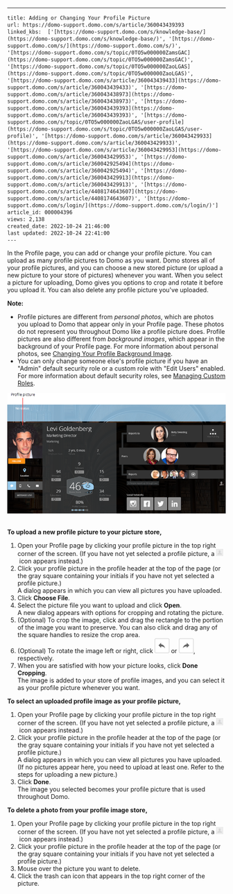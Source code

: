---
    title: Adding or Changing Your Profile Picture
    url: https://domo-support.domo.com/s/article/360043439393
    linked_kbs:  ['[https://domo-support.domo.com/s/knowledge-base/](https://domo-support.domo.com/s/knowledge-base/)', '[https://domo-support.domo.com/s/](https://domo-support.domo.com/s/)', '[https://domo-support.domo.com/s/topic/0TO5w000000ZamsGAC](https://domo-support.domo.com/s/topic/0TO5w000000ZamsGAC)', '[https://domo-support.domo.com/s/topic/0TO5w000000ZaoLGAS](https://domo-support.domo.com/s/topic/0TO5w000000ZaoLGAS)', '[https://domo-support.domo.com/s/article/360043439433](https://domo-support.domo.com/s/article/360043439433)', '[https://domo-support.domo.com/s/article/360043438973](https://domo-support.domo.com/s/article/360043438973)', '[https://domo-support.domo.com/s/article/360043439393](https://domo-support.domo.com/s/article/360043439393)', '[https://domo-support.domo.com/s/topic/0TO5w000000ZaoLGAS/user-profile](https://domo-support.domo.com/s/topic/0TO5w000000ZaoLGAS/user-profile)', '[https://domo-support.domo.com/s/article/360043429933](https://domo-support.domo.com/s/article/360043429933)', '[https://domo-support.domo.com/s/article/360043429953](https://domo-support.domo.com/s/article/360043429953)', '[https://domo-support.domo.com/s/article/360042925494](https://domo-support.domo.com/s/article/360042925494)', '[https://domo-support.domo.com/s/article/360043429913](https://domo-support.domo.com/s/article/360043429913)', '[https://domo-support.domo.com/s/article/4408174643607](https://domo-support.domo.com/s/article/4408174643607)', '[https://domo-support.domo.com/s/login/](https://domo-support.domo.com/s/login/)']
    article_id: 000004396
    views: 2,138
    created_date: 2022-10-24 21:46:00
    last updated: 2022-10-24 22:41:00
    ---



In the Profile page, you can add or change your profile picture. You can upload as many profile pictures to Domo as you want. Domo stores all of your profile pictures, and you can choose a new stored picture (or upload a new picture to your store of pictures) whenever you want. When you select a picture for uploading, Domo gives you options to crop and rotate it before you upload it. You can also delete any profile picture you've uploaded.




 


**Note:**


* Profile pictures are different from *personal photos*, which are photos you upload to Domo that appear only in your Profile page. These photos do not represent you throughout Domo like a profile picture does. Profile pictures are also different from *background images*, which appear in the background of your Profile page. For more information about personal photos, see [Changing Your Profile Background Image](/s/article/360043439433 "Managing Your Personal Photos").
* You can only change someone else's profile picture if you have an "Admin" default security role or a custom role with "Edit Users" enabled. For more information about default security roles, see [Managing Custom Roles](/s/article/360043438973 "Security Role Reference").


![profile_picture.png](profile_picture.png)  
  






**To upload a new profile picture to your picture store,**


1. Open your Profile page by clicking your profile picture in the top right corner of the screen. (If you have not yet selected a profile picture, a ![usermenu.png](usermenu.png) icon appears instead.)
2. Click your profile picture in the profile header at the top of the page (or the gray square containing your initials if you have not yet selected a profile picture.)  
 A dialog appears in which you can view all pictures you have uploaded.
3. Click **Choose File**.
4. Select the picture file you want to upload and click **Open**.  
 A new dialog appears with options for cropping and rotating the picture.
5. (Optional) To crop the image, click and drag the rectangle to the portion of the image you want to preserve. You can also click and drag any of the square handles to resize the crop area.
6. (Optional) To rotate the image left or right, click ![Screen_Shot_2020-04-21_at_3.24.32_PM.png](Screen_Shot_2020-04-21_at_3.24.32_PM.png) or ![Screen_Shot_2020-04-21_at_3.24.38_PM.png](Screen_Shot_2020-04-21_at_3.24.38_PM.png), respectively.
7. When you are satisfied with how your picture looks, click **Done Cropping**.  
 The image is added to your store of profile images, and you can select it as your profile picture whenever you want.


**To select an uploaded profile image as your profile picture,**


1. Open your Profile page by clicking your profile picture in the top right corner of the screen. (If you have not yet selected a profile picture, a ![usermenu.png](usermenu.png) icon appears instead.)
2. Click your profile picture in the profile header at the top of the page (or the gray square containing your initials if you have not yet selected a profile picture.)  
 A dialog appears in which you can view all pictures you have uploaded. (If no pictures appear here, you need to upload at least one. Refer to the steps for uploading a new picture.)
3. Click **Done**.  
 The image you selected becomes your profile picture that is used throughout Domo.


**To delete a photo from your profile image store,**


1. Open your Profile page by clicking your profile picture in the top right corner of the screen. (If you have not yet selected a profile picture, a ![usermenu.png](usermenu.png) icon appears instead.)
2. Click your profile picture in the profile header at the top of the page (or the gray square containing your initials if you have not yet selected a profile picture.)
3. Mouse over the picture you want to delete.
4. Click the trash can icon that appears in the top right corner of the picture.
